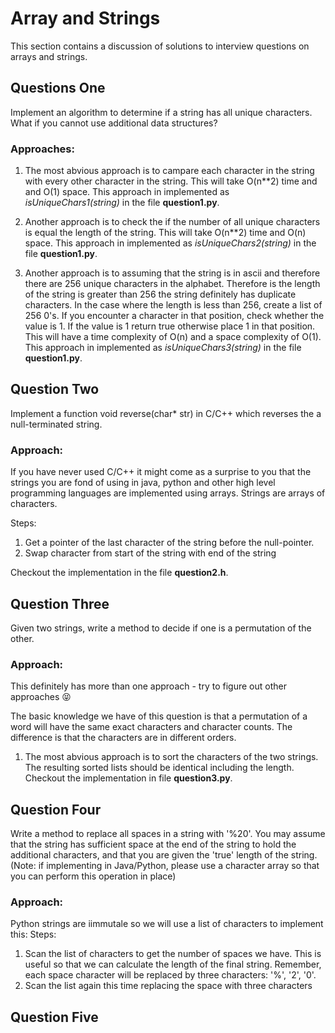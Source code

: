 # Array and Strings 
This section contains a discussion of solutions to interview questions on arrays and strings. 

## Questions One
Implement an algorithm to determine if a string has all unique characters. What if you cannot use additional data structures?

### Approaches:
1. The most abvious approach is to campare each character in the string with every other character in the string. This will take O(n\*\*2) time and and O(1) space. This approach in implemented as *isUniqueChars1(string)* in the file **question1.py**. 

2. Another approach is to check the if the number of all unique characters is equal the length of the string. This will take O(n\*\*2) time and O(n) space. This approach in implemented as *isUniqueChars2(string)* in the file **question1.py**. 

3. Another approach is to assuming that the string is in ascii and therefore there are 256 unique characters in the alphabet. Therefore is the length of the string is greater than 256 the string definitely has duplicate characters. In the case where the length is less than 256, create a list of 256 0's. If you encounter a character in that position, check whether the value is 1. If the value is 1 return true otherwise place 1 in that position. This will have a time complexity of O(n) and a space complexity of O(1). This approach in implemented as *isUniqueChars3(string)* in the file **question1.py**. 


## Question Two
Implement a function void reverse(char* str) in C/C++ which reverses the a null-terminated string.

### Approach:
If you have never used C/C++ it might come as a surprise to you that the strings you are fond of using in java, python and other high level programming languages are implemented using arrays. Strings are arrays of characters.

Steps:
1. Get a pointer of the last character of the string before the null-pointer.
2. Swap character from start of the string with end of the string

Checkout the implementation in the file **question2.h**.

## Question Three
Given two strings, write a method to decide if one is a permutation of the other.

### Approach:
This definitely has more than one approach - try to figure out other approaches :stuck_out_tongue_closed_eyes:

The basic knowledge we have of this question is that a permutation of a word will have the same exact characters and character counts. The difference is that the characters are in different orders.

1. The most abvious approach is to sort the characters of the two strings. The resulting sorted lists should be identical including the length. Checkout the implementation in file **question3.py**.


## Question Four
Write a method to replace all spaces in a string with '%20'. You may assume that the string has sufficient space at the end of the string to hold the additional characters, and that you are given the 'true' length of the string. (Note: if implementing in Java/Python, please use a character array so that you can perform this operation in place)

### Approach:
Python strings are iimmutale so we will use a list of characters to implement this:
Steps:
1. Scan the list of characters to get the number of spaces we have. This is useful so that we can calculate the length of the final string. Remember, each space character will be replaced by three characters: '%', '2', '0'.
2. Scan the list again this time replacing the space with three characters


## Question Five